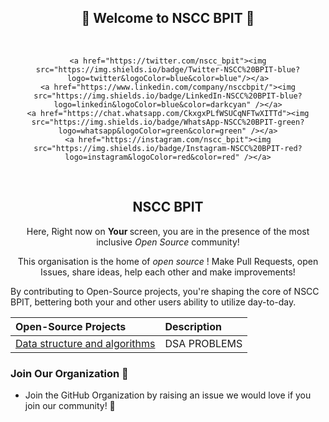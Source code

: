 <!-- First Panel (Social Icons) -->

<h2 align="center">
    🎉 Welcome to NSCC BPIT 🎉 
</h2> <br />
    <p align = "center">
    <a href="" /></a>
</p>

<div align="center">
    
    <a href="https://twitter.com/nscc_bpit"><img src="https://img.shields.io/badge/Twitter-NSCC%20BPIT-blue?logo=twitter&logoColor=blue&color=blue"/></a>
    <a href="https://www.linkedin.com/company/nsccbpit/"><img src="https://img.shields.io/badge/LinkedIn-NSCC%20BPIT-blue?logo=linkedin&logoColor=blue&color=darkcyan" /></a>
    <a href="https://chat.whatsapp.com/CkxgxPLfWSUCqNFTwXITTd"><img src="https://img.shields.io/badge/WhatsApp-NSCC%20BPIT-green?logo=whatsapp&logoColor=green&color=green" /></a>
    <a href="https://instagram.com/nscc_bpit"><img src="https://img.shields.io/badge/Instagram-NSCC%20BPIT-red?logo=instagram&logoColor=red&color=red" /></a>
    
</div>
<br>

<div align="center">
    <h2> NSCC BPIT </h2>
    <p> Here, Right now on <b> Your </b> screen, you are in the presence of the most inclusive <i> Open Source </i> community! </p>
    <p> This organisation is the home of <i> open source </i>! Make Pull Requests, open Issues, share ideas, help each other and make improvements! </p>
</div>  


By contributing to Open-Source projects, you're shaping the core of NSCC BPIT, bettering both your and other users ability to utilize day-to-day.

Open-Source Projects | Description |
:-- | :--
[Data structure and algorithms](https://github.com/NSCC-BPIT/Data-structure-and-algorithms) | DSA PROBLEMS | 

### Join Our Organization 🤝
<ul>
    <li> Join the GitHub Organization by raising an <a> issue </a> we would love if you join our community! 🙌 <br />
    
</ul>
